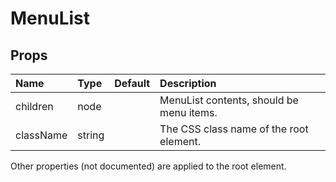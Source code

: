 MenuList
========



Props
-----


| Name | Type | Default | Description |
|:-----|:-----|:-----|:-----|
| children | node |  |  MenuList contents, should be menu items. |
| className | string |  |  The CSS class name of the root element. |

Other properties (not documented) are applied to the root element.
